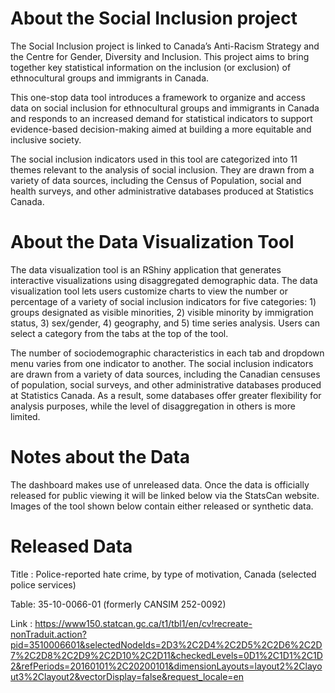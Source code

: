 
# About the Social Inclusion project
The Social Inclusion project is linked to Canada’s Anti-Racism Strategy and the Centre for Gender, Diversity and Inclusion.  This project aims to bring together key statistical information on the inclusion (or exclusion) of ethnocultural groups and immigrants in Canada.

This one-stop data tool introduces a framework to organize and access data on social inclusion for ethnocultural groups and immigrants in Canada and responds to an increased demand for statistical indicators to support evidence-based decision-making aimed at building a more equitable and inclusive society.

The social inclusion indicators used in this tool are categorized into 11 themes relevant to the analysis of social inclusion. They are drawn from a variety of data sources, including the Census of Population, social and health surveys, and other administrative databases produced at Statistics Canada.

# About the Data Visualization Tool 
The data visualization tool is an RShiny application that generates interactive visualizations using disaggregated demographic data. The data visualization tool lets users customize charts to view the number or percentage of a variety of social inclusion indicators for five categories: 1) groups designated as visible minorities, 2) visible minority by immigration status, 3) sex/gender, 4) geography, and 5) time series analysis. Users can select a category from the tabs at the top of the tool.

The number of sociodemographic characteristics in each tab and dropdown menu varies from one indicator to another. The social inclusion indicators are drawn from a variety of data sources, including the Canadian censuses of population, social surveys, and other administrative databases produced at Statistics Canada. As a result, some databases offer greater flexibility for analysis purposes, while the level of disaggregation in others is more limited.

# Notes about the Data

The dashboard makes use of unreleased data. Once the data is officially released for public viewing it will be linked below via the StatsCan website. Images of the tool shown below contain either released or synthetic data.


# Released Data
Title : Police-reported hate crime, by type of motivation, Canada (selected police services)

Table: 35-10-0066-01 (formerly CANSIM 252-0092)

Link : https://www150.statcan.gc.ca/t1/tbl1/en/cv!recreate-nonTraduit.action?pid=3510006601&selectedNodeIds=2D3%2C2D4%2C2D5%2C2D6%2C2D7%2C2D8%2C2D9%2C2D10%2C2D11&checkedLevels=0D1%2C1D1%2C1D2&refPeriods=20160101%2C20200101&dimensionLayouts=layout2%2Clayout3%2Clayout2&vectorDisplay=false&request_locale=en
